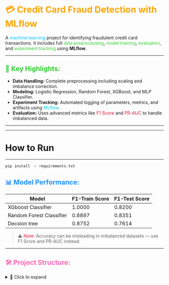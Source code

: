 # <span style="color:#FFA500;">💳 Credit Card Fraud Detection with MLflow</span>

A <span style="color:#00BFFF;">machine learning</span> project for identifying fraudulent credit card transactions. It includes full <span style="color:#32CD32;">data preprocessing</span>, <span style="color:#32CD32;">model training</span>, <span style="color:#32CD32;">evaluation</span>, and <span style="color:#32CD32;">experiment tracking</span> using **MLflow**.

---

## <span style="color:#32CD32;">🚀 Key Highlights:</span>  
- **Data Handling:** Complete preprocessing including scaling and imbalance correction.  
- **Modeling:** Logistic Regression, Random Forest, XGBoost, and MLP Classifier.  
- **Experiment Tracking:** Automated logging of parameters, metrics, and artifacts using <span style="color:#00CED1;">MLflow</span>.  
- **Evaluation:** Uses advanced metrics like <span style="color:#DC143C;">F1 Score</span> and <span style="color:#DC143C;">PR-AUC</span> to handle imbalanced data.

---

---
# How to Run
---
```bash
pip install -r requirements.txt
```

## <span style="color:#1E90FF;">📊 Model Performance:</span>  

| Model                   | F1-Train Score | F1-Test Score |
|-------------------------|----------------|---------------|
| XGboost Classifier      | 1.0000         | 0.8200        |
| Random Forest Classifier| 0.8897         | 0.8351        |
| Decsion tree            | 0.8752         | 0.7614        |



> ⚠️ <span style="color:#DC143C;">Note:</span> Accuracy can be misleading in imbalanced datasets — use F1 Score and PR-AUC instead.

---


## <span style="color:#FF69B4;">🛠 Project Structure:</span>



<details>
<summary>📁 Click to expand</summary>

```bash
Credit Card Fraud Detection/
├── Data/                                 # Raw & processed datasets
│   └── compressed_data.zip
│
├── EDA/                                  # Exploratory Data Analysis
│   └── eda.ipynb
│
├── mlruns/                               # MLflow experiment tracking
│
├── models/                               # Saved trained models
│   ├── logistic_regression.pkl
│   ├── mlp.pkl
│   ├── random_forest.pkl
│   └── xgboost.pkl
│
├── requirements/                         # Project dependencies
│   └── requirements.txt
│
├── results/                              # Output per model
│   ├── mlp/
│   │   ├── imgs/
│   │   └── reports/
├   |    ── best_threshold.json
│   │   └── model_info.txt
│   └── ... (any future models)
│   ├── random_forest/
│   │   ├── imgs/
│   │   └── reports/
         ── best_threshold.json
│   │   └── model_info.txt
│   └── ... (any future models)
│   ├── xgboost/
│   │   ├── imgs/
│   │   └── reports/
         ── best_threshold.json
│   │   └── model_info.txt
│   └── ... (any future models)
│   ├── decision_tree/
│   │   ├── imgs/
│   │   ├── reports/
│   │   ├── best_threshold.json
│   │   └── model_info.txt
│   └── ... (any future models)
│
├── src/                                  # Core codebase
│   ├── data_utils.py
│   ├── modeling.py
│   ├── evaluate_metrics.py
│   ├── train_ml.py
│   ├── train_nn.py
│   ├── train_all.py
│   ├── mlflow_runner.py
│   ├── save_load_models.py
│   └── plot_save_imgs.py



